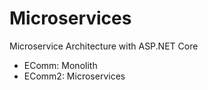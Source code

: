 # Microservices
Microservice Architecture with ASP.NET Core
- EComm: Monolith
- EComm2: Microservices
